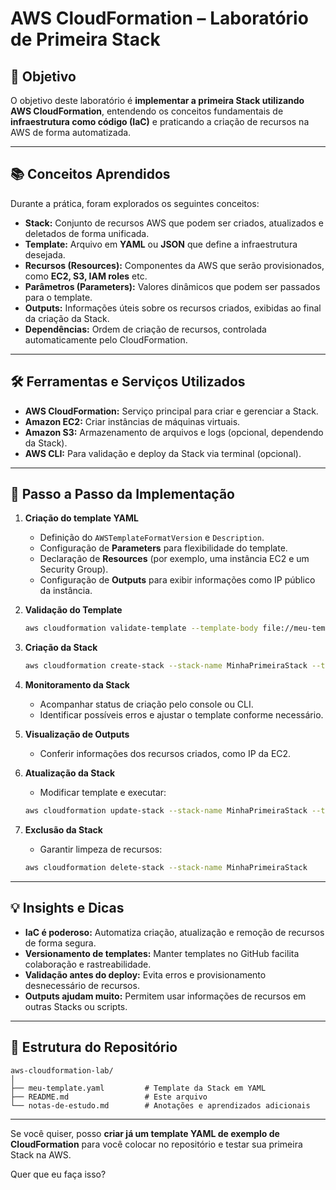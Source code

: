 # AWS CloudFormation – Laboratório de Primeira Stack

## 📌 Objetivo

O objetivo deste laboratório é **implementar a primeira Stack utilizando AWS CloudFormation**, entendendo os conceitos fundamentais de **infraestrutura como código (IaC)** e praticando a criação de recursos na AWS de forma automatizada.

---

## 📚 Conceitos Aprendidos

Durante a prática, foram explorados os seguintes conceitos:

* **Stack:** Conjunto de recursos AWS que podem ser criados, atualizados e deletados de forma unificada.
* **Template:** Arquivo em **YAML** ou **JSON** que define a infraestrutura desejada.
* **Recursos (Resources):** Componentes da AWS que serão provisionados, como **EC2, S3, IAM roles** etc.
* **Parâmetros (Parameters):** Valores dinâmicos que podem ser passados para o template.
* **Outputs:** Informações úteis sobre os recursos criados, exibidas ao final da criação da Stack.
* **Dependências:** Ordem de criação de recursos, controlada automaticamente pelo CloudFormation.

---

## 🛠️ Ferramentas e Serviços Utilizados

* **AWS CloudFormation:** Serviço principal para criar e gerenciar a Stack.
* **Amazon EC2:** Criar instâncias de máquinas virtuais.
* **Amazon S3:** Armazenamento de arquivos e logs (opcional, dependendo da Stack).
* **AWS CLI:** Para validação e deploy da Stack via terminal (opcional).

---

## 📝 Passo a Passo da Implementação

1. **Criação do template YAML**

   * Definição do `AWSTemplateFormatVersion` e `Description`.
   * Configuração de **Parameters** para flexibilidade do template.
   * Declaração de **Resources** (por exemplo, uma instância EC2 e um Security Group).
   * Configuração de **Outputs** para exibir informações como IP público da instância.

2. **Validação do Template**

   ```bash
   aws cloudformation validate-template --template-body file://meu-template.yaml
   ```

3. **Criação da Stack**

   ```bash
   aws cloudformation create-stack --stack-name MinhaPrimeiraStack --template-body file://meu-template.yaml --parameters ParameterKey=InstanceType,ParameterValue=t2.micro
   ```

4. **Monitoramento da Stack**

   * Acompanhar status de criação pelo console ou CLI.
   * Identificar possíveis erros e ajustar o template conforme necessário.

5. **Visualização de Outputs**

   * Conferir informações dos recursos criados, como IP da EC2.

6. **Atualização da Stack**

   * Modificar template e executar:

   ```bash
   aws cloudformation update-stack --stack-name MinhaPrimeiraStack --template-body file://meu-template.yaml
   ```

7. **Exclusão da Stack**

   * Garantir limpeza de recursos:

   ```bash
   aws cloudformation delete-stack --stack-name MinhaPrimeiraStack
   ```

---

## 💡 Insights e Dicas

* **IaC é poderoso:** Automatiza criação, atualização e remoção de recursos de forma segura.
* **Versionamento de templates:** Manter templates no GitHub facilita colaboração e rastreabilidade.
* **Validação antes do deploy:** Evita erros e provisionamento desnecessário de recursos.
* **Outputs ajudam muito:** Permitem usar informações de recursos em outras Stacks ou scripts.

---

## 📂 Estrutura do Repositório

```
aws-cloudformation-lab/
│
├── meu-template.yaml         # Template da Stack em YAML
├── README.md                 # Este arquivo
└── notas-de-estudo.md        # Anotações e aprendizados adicionais
```

---

Se você quiser, posso **criar já um template YAML de exemplo de CloudFormation** para você colocar no repositório e testar sua primeira Stack na AWS.

Quer que eu faça isso?


